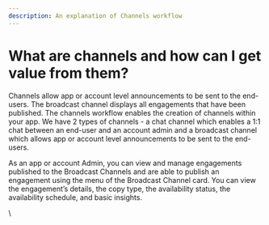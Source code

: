 ```yaml
---
description: An explanation of Channels workflow
---
```


# What are channels and how can I get value from them?

Channels allow app or account level announcements to be sent to the end-users. The broadcast channel displays all engagements that have been published. The channels workflow enables the creation of channels within your app. We have 2 types of channels - a chat channel which enables a 1:1 chat between an end-user and an account admin and a broadcast channel which allows app or account level announcements to be sent to the end-users.&#x20;



As an app or account Admin, you can view and manage engagements published to the Broadcast Channels and are able to publish an engagement using the menu of the Broadcast Channel card. You can view the engagement’s details, the copy type, the availability status, the availability schedule, and basic insights.&#x20;

\
